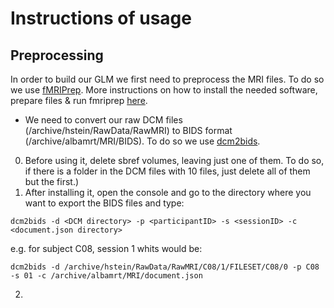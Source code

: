 # Instructions of usage

## Preprocessing
In order to build our GLM we first need to preprocess the MRI files. To do so we use [fMRIPrep](https://fmriprep.org/en/stable/). More instructions on how to install the needed software, prepare files & run fmriprep [here](https://docs.google.com/document/d/1L1_kZFeQnlUSomfed6QUyLGLpRdGokajbXyriOP5m_Y/edit?usp=sharing).
* We need to convert our raw DCM files (/archive/hstein/RawData/RawMRI) to BIDS format (/archive/albamrt/MRI/BIDS). To do so we use [dcm2bids](https://github.com/UNFmontreal/Dcm2Bids). 
0. Before using it, delete sbref volumes, leaving just one of them. To do so, if there is a folder in the DCM files with 10 files, just delete all of them but the first.) 
1. After installing it, open the console and go to the directory where you want to export the BIDS files and type: 
```
dcm2bids -d <DCM directory> -p <participantID> -s <sessionID> -c <document.json directory>
```
 e.g. for subject C08, session 1 whits would be: 
 ```
 dcm2bids -d /archive/hstein/RawData/RawMRI/C08/1/FILESET/C08/0 -p C08 -s 01 -c /archive/albamrt/MRI/document.json 
 ```
2. 
